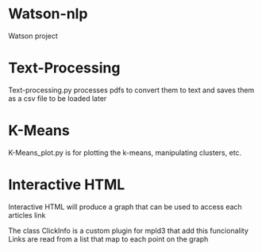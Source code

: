 # Watson-nlp
Watson project

# Text-Processing
Text-processing.py processes pdfs to convert them to text and saves them as a csv file to be loaded later

# K-Means
K-Means_plot.py is for plotting the k-means, manipulating clusters, etc.

# Interactive HTML

Interactive HTML will produce a graph that can be used to access each articles link

The class ClickInfo is a custom plugin for mpld3 that add this funcionality
Links are read from a list that map to each point on the graph


